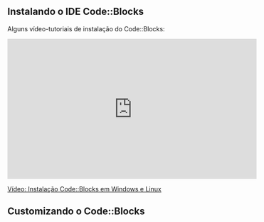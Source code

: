 ## Instalando o IDE Code::Blocks

Alguns vídeo-tutoriais de instalação do Code::Blocks:

<iframe width="560" height="315" src="https://www.youtube.com/embed/2P_D1kn7_Q0" title="YouTube video player" frameborder="0" allow="accelerometer; autoplay; clipboard-write; encrypted-media; gyroscope; picture-in-picture" allowfullscreen></iframe>

[Vídeo: Instalação Code::Blocks em Windows e Linux](https://youtu.be/z8nshkHY2Cs?t=531)

## Customizando o Code::Blocks